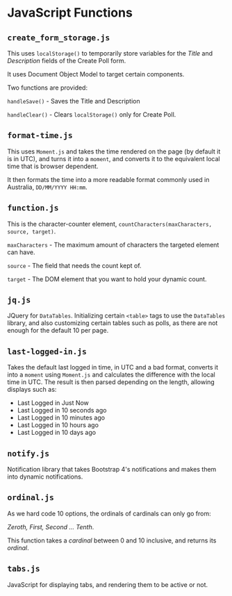 # JavaScript Functions

## `create_form_storage.js`

This uses `localStorage()` to temporarily store variables for the *Title* and *Description* fields of the Create Poll form.

It uses Document Object Model to target certain components.

Two functions are provided:

`handleSave()` - Saves the Title and Description

`handleClear()` - Clears `localStorage()` only for Create Poll.

## `format-time.js`

This uses `Moment.js` and takes the time rendered on the page (by default it is in UTC), and turns it into a `moment`, and 
converts it to the equivalent local time that is browser dependent. 

It then formats the time into a more readable format commonly used in Australia, `DD/MM/YYYY HH:mm`.

## `function.js`

This is the character-counter element, `countCharacters(maxCharacters, source, target)`.

`maxCharacters` - The maximum amount of characters the targeted element can have.

`source` - The field that needs the count kept of.

`target` - The DOM element that you want to hold your dynamic count.

## `jq.js`

JQuery for `DataTables`. Initializing certain `<table>` tags to use the `DataTables` library, and also customizing certain tables
such as polls, as there are not enough for the default 10 per page.

## `last-logged-in.js`

Takes the default last logged in time, in UTC and a bad format, converts it into a `moment` using `Moment.js` and calculates the difference
with the local time in UTC. The result is then parsed depending on the length, allowing displays such as:

- Last Logged in Just Now
- Last Logged in 10 seconds ago
- Last Logged in 10 minutes ago
- Last Logged in 10 hours ago
- Last Logged in 10 days ago

## `notify.js`

Notification library that takes Bootstrap 4's notifications and makes them into dynamic notifications.

## `ordinal.js`

As we hard code 10 options, the ordinals of cardinals can only go from:

*Zeroth, First, Second ... Tenth*. 

This function takes a *cardinal* between 0 and 10 inclusive, and returns its *ordinal*.

## `tabs.js`

JavaScript for displaying tabs, and rendering them to be active or not.